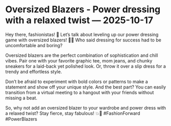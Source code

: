 # Oversized Blazers - Power dressing with a relaxed twist — 2025-10-17

Hey there, fashionistas! 🌟 Let’s talk about leveling up our power dressing game with oversized blazers! 💼✨ Who said dressing for success had to be uncomfortable and boring?

Oversized blazers are the perfect combination of sophistication and chill vibes. Pair one with your favorite graphic tee, mom jeans, and chunky sneakers for a laid-back yet polished look. Or, throw it over a slip dress for a trendy and effortless style.

Don’t be afraid to experiment with bold colors or patterns to make a statement and show off your unique style. And the best part? You can easily transition from a virtual meeting to a hangout with your friends without missing a beat.

So, why not add an oversized blazer to your wardrobe and power dress with a relaxed twist? Stay fierce, stay fabulous! 💥💃 #FashionForward #PowerBlazers